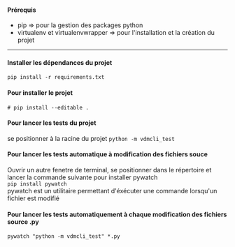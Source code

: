#### Prérequis
* pip => pour la gestion des packages python
* virtualenv et virtualenvwrapper => pour l'installation et la création du projet

---

#### Installer les dépendances du projet
`pip install -r requirements.txt`


#### Pour installer le projet
`# pip install --editable .`

#### Pour lancer les tests du projet
se positionner à la racine du projet 
`python -m vdmcli_test`

#### Pour lancer les tests automatique à modification des fichiers souce
Ouvrir un autre fenetre de terminal, se positionner dans le répertoire et lancer la commande suivante pour installer pywatch<br>
`pip install pywatch`
<br>
pywatch est un utilitaire permettant d'éxécuter une commande lorsqu'un fichier est modifié
<br>
#### Pour lancer les tests automatiquement à chaque modification des fichiers source .py
`pywatch "python -m vdmcli_test" *.py`


